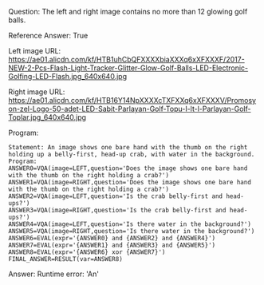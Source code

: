 Question: The left and right image contains no more than 12 glowing golf balls.

Reference Answer: True

Left image URL: https://ae01.alicdn.com/kf/HTB1uhCbQFXXXXbiaXXXq6xXFXXXF/2017-NEW-2-Pcs-Flash-Light-Tracker-Glitter-Glow-Golf-Balls-LED-Electronic-Golfing-LED-Flash.jpg_640x640.jpg

Right image URL: https://ae01.alicdn.com/kf/HTB16Y14NpXXXXcTXFXXq6xXFXXXV/Promosyon-zel-Logo-50-adet-LED-Sabit-Parlayan-Golf-Topu-I-lt-l-Parlayan-Golf-Toplar.jpg_640x640.jpg

Program:

```
Statement: An image shows one bare hand with the thumb on the right holding up a belly-first, head-up crab, with water in the background.
Program:
ANSWER0=VQA(image=LEFT,question='Does the image shows one bare hand with the thumb on the right holding a crab?')
ANSWER1=VQA(image=RIGHT,question='Does the image shows one bare hand with the thumb on the right holding a crab?')
ANSWER2=VQA(image=LEFT,question='Is the crab belly-first and head-ups?')
ANSWER3=VQA(image=RIGHT,question='Is the crab belly-first and head-ups?')
ANSWER4=VQA(image=LEFT,question='Is there water in the background?')
ANSWER5=VQA(image=RIGHT,question='Is there water in the background?')
ANSWER6=EVAL(expr='{ANSWER0} and {ANSWER2} and {ANSWER4}')
ANSWER7=EVAL(expr='{ANSWER1} and {ANSWER3} and {ANSWER5}')
ANSWER8=EVAL(expr='{ANSWER6} xor {ANSWER7}')
FINAL_ANSWER=RESULT(var=ANSWER8)
```
Answer: Runtime error: 'An'

